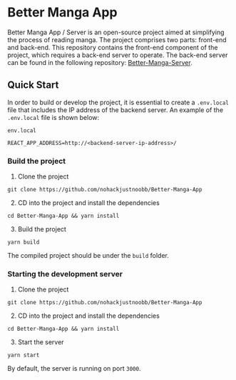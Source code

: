 # Better Manga App

Better Manga App / Server is an open-source project aimed at simplifying the process of reading manga. The project comprises two parts: front-end and back-end. This repository contains the front-end component of the project, which requires a back-end server to operate. The back-end server can be found in the following repository: [Better-Manga-Server](https://github.com/nohackjustnoobb/Better-Manga-Server).

## Quick Start

In order to build or develop the project, it is essential to create a `.env.local` file that includes the IP address of the backend server. An example of the `.env.local` file is shown below:

`env.local`

```
REACT_APP_ADDRESS=http://<backend-server-ip-address>/
```

### Build the project

1. Clone the project

```
git clone https://github.com/nohackjustnoobb/Better-Manga-App
```

2. CD into the project and install the dependencies

```
cd Better-Manga-App && yarn install
```

3. Build the project

```
yarn build
```

The compiled project should be under the `build` folder.

### Starting the development server

1. Clone the project

```
git clone https://github.com/nohackjustnoobb/Better-Manga-App
```

2. CD into the project and install the dependencies

```
cd Better-Manga-App && yarn install
```

3. Start the server

```
yarn start
```

By default, the server is running on port `3000`.
